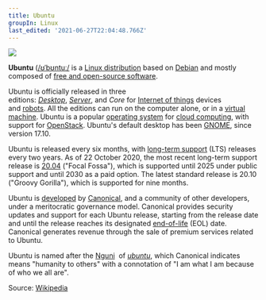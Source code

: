 ```yaml
---
title: Ubuntu
groupIn: Linux
last_edited: '2021-06-27T22:04:48.766Z'
---
```

![](/images/Logo-ubuntu_no(r)-black_orange-hex.svg.png)

**Ubuntu** ([/ʊˈbʊntuː/](https://en.wikipedia.org/wiki/Help:IPA/English "Help:IPA/English") is a [Linux distribution](https://en.wikipedia.org/wiki/Linux_distribution "Linux distribution") based on [Debian](https://en.wikipedia.org/wiki/Debian "Debian") and mostly composed of [free and open-source software](https://en.wikipedia.org/wiki/Free_and_open-source_software "Free and open-source software").

Ubuntu is officially released in three editions: _[Desktop](https://en.wikipedia.org/wiki/Desktop_computer "Desktop computer")_, _[Server](https://en.wikipedia.org/wiki/Server_(computing) "Server (computing)")_, and _Core_ for [Internet of things](https://en.wikipedia.org/wiki/Internet_of_things "Internet of things") devices and [robots](https://en.wikipedia.org/wiki/Robot "Robot"). All the editions can run on the computer alone, or in a [virtual machine](https://en.wikipedia.org/wiki/Virtual_machine "Virtual machine"). Ubuntu is a popular [operating system](https://en.wikipedia.org/wiki/Operating_system "Operating system") for [cloud computing](https://en.wikipedia.org/wiki/Cloud_computing "Cloud computing"), with support for [OpenStack](https://en.wikipedia.org/wiki/OpenStack "OpenStack"). Ubuntu's default desktop has been [GNOME](https://en.wikipedia.org/wiki/GNOME "GNOME"), since version 17.10.

Ubuntu is released every six months, with [long-term support](https://en.wikipedia.org/wiki/Long-term_support "Long-term support") (LTS) releases every two years. As of 22 October 2020, the most recent long-term support release is [20.04](https://en.wikipedia.org/wiki/Ubuntu_version_history#2004 "Ubuntu version history") ("Focal Fossa"), which is supported until 2025 under public support and until 2030 as a paid option. The latest standard release is 20.10 ("Groovy Gorilla"), which is supported for nine months.

Ubuntu is [developed](https://en.wikipedia.org/wiki/Software_development "Software development") by [Canonical](https://en.wikipedia.org/wiki/Canonical_(company) "Canonical (company)"), and a community of other developers, under a meritocratic governance model. Canonical provides security updates and support for each Ubuntu release, starting from the release date and until the release reaches its designated [end-of-life](https://en.wikipedia.org/wiki/End-of-life_(product) "End-of-life (product)") (EOL) date. Canonical generates revenue through the sale of premium services related to Ubuntu.

Ubuntu is named after the [Nguni](https://en.wikipedia.org/wiki/Nguni_people "Nguni people")  of _[ubuntu](https://en.wikipedia.org/wiki/Ubuntu_philosophy "Ubuntu philosophy")_, which Canonical indicates means "humanity to others" with a connotation of "I am what I am because of who we all are".

Source: [Wikipedia](https://en.wikipedia.org/wiki/Ubuntu)